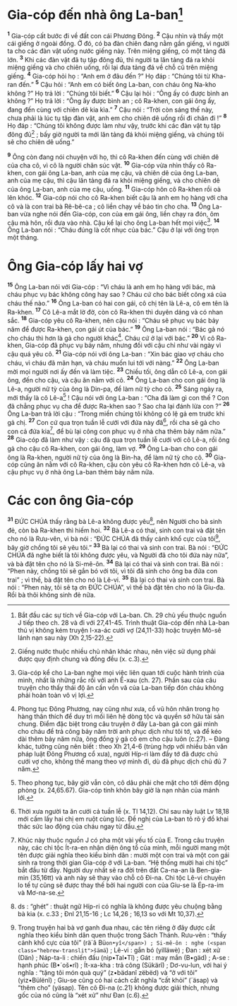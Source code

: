 # Gia-cóp đến nhà ông La-ban[^1]
<sup><b>1</b></sup> Gia-cóp cất bước đi về đất con cái Phương Đông. <sup><b>2</b></sup> Cậu nhìn và thấy một cái giếng ở ngoài đồng. Ở đó, có ba đàn chiên đang nằm gần giếng, vì người ta cho các đàn vật uống nước giếng này. Trên miệng giếng, có một tảng đá lớn. <sup><b>3</b></sup> Khi các đàn vật đã tụ tập đông đủ, thì người ta lăn tảng đá ra khỏi miệng giếng và cho chiên uống, rồi lại đưa tảng đá về chỗ cũ trên miệng giếng. <sup><b>4</b></sup> Gia-cóp hỏi họ : “Anh em ở đâu đến ?” Họ đáp : “Chúng tôi từ Kha-ran đến.” <sup><b>5</b></sup> Cậu hỏi : “Anh em có biết ông La-ban, con cháu ông Na-kho không ?” Họ trả lời : “Chúng tôi biết.” <sup><b>6</b></sup> Cậu lại hỏi : “Ông ấy có được bình an không ?” Họ trả lời : “Ông ấy được bình an ; cô Ra-khen, con gái ông ấy, đang đến cùng với chiên dê kia kìa.” <sup><b>7</b></sup> Cậu nói : “Trời còn sáng thế này, chưa phải là lúc tụ tập đàn vật, anh em cho chiên dê uống rồi đi chăn đi !” <sup><b>8</b></sup> Họ đáp : “Chúng tôi không được làm như vậy, trước khi các đàn vật tụ tập đông đủ[^2] ; bấy giờ người ta mới lăn tảng đá khỏi miệng giếng, và chúng tôi sẽ cho chiên dê uống.”

<sup><b>9</b></sup> Ông còn đang nói chuyện với họ, thì cô Ra-khen đến cùng với chiên dê của cha cô, vì cô là người chăn súc vật. <sup><b>10</b></sup> Gia-cóp vừa nhìn thấy cô Ra-khen, con gái ông La-ban, anh của mẹ cậu, và chiên dê của ông La-ban, anh của mẹ cậu, thì cậu lăn tảng đá ra khỏi miệng giếng, và cho chiên dê của ông La-ban, anh của mẹ cậu, uống. <sup><b>11</b></sup> Gia-cóp hôn cô Ra-khen rồi oà lên khóc. <sup><b>12</b></sup> Gia-cóp nói cho cô Ra-khen biết cậu là anh em họ hàng với cha cô và là con trai bà Rê-bê-ca ; cô liền chạy về báo tin cho cha. <sup><b>13</b></sup> Ông La-ban vừa nghe nói đến Gia-cóp, con của em gái ông, liền chạy ra đón, ôm cậu mà hôn, rồi đưa vào nhà. Cậu kể lại cho ông La-ban hết mọi việc[^3]. <sup><b>14</b></sup> Ông La-ban nói : “Cháu đúng là cốt nhục của bác.” Cậu ở lại với ông trọn một tháng.

# Ông Gia-cóp lấy hai vợ
<sup><b>15</b></sup> Ông La-ban nói với Gia-cóp : “Vì cháu là anh em họ hàng với bác, mà cháu phục vụ bác không công hay sao ? Cháu cứ cho bác biết công xá của cháu thế nào.” <sup><b>16</b></sup> Ông La-ban có hai con gái, cô chị tên là Lê-a, cô em tên là Ra-khen. <sup><b>17</b></sup> Cô Lê-a mắt lờ đờ, còn cô Ra-khen thì duyên dáng và có nhan sắc. <sup><b>18</b></sup> Gia-cóp yêu cô Ra-khen, nên cậu nói : “Cháu sẽ phục vụ bác bảy năm để được Ra-khen, con gái út của bác.” <sup><b>19</b></sup> Ông La-ban nói : “Bác gả nó cho cháu thì hơn là gả cho người khác[^4]. Cháu cứ ở lại với bác.” <sup><b>20</b></sup> Vì cô Ra-khen, Gia-cóp đã phục vụ bảy năm, nhưng đối với cậu chỉ như vài ngày vì cậu quá yêu cô. <sup><b>21</b></sup> Gia-cóp nói với ông La-ban : “Xin bác giao vợ cháu cho cháu, vì cháu đã mãn hạn, và cháu muốn lui tới với nàng.” <sup><b>22</b></sup> Ông La-ban mời mọi người nơi ấy đến và làm tiệc. <sup><b>23</b></sup> Chiều tối, ông dẫn cô Lê-a, con gái ông, đến cho cậu, và cậu ăn nằm với cô. <sup><b>24</b></sup> Ông La-ban cho con gái ông là Lê-a, người nữ tỳ của ông là Din-pa, để làm nữ tỳ cho cô. <sup><b>25</b></sup> Sáng ngày ra, mới thấy là cô Lê-a[^5] ! Cậu nói với ông La-ban : “Cha đã làm gì con thế ? Con đã chẳng phục vụ cha để được Ra-khen sao ? Sao cha lại đánh lừa con ?” <sup><b>26</b></sup> Ông La-ban trả lời cậu : “Trong miền chúng tôi không có lệ gả em trước khi gả chị. <sup><b>27</b></sup> Con cứ qua trọn tuần lễ cưới với đứa này đã[^6], rồi cha sẽ gả cho con cả đứa kia[^7], để bù lại công con phục vụ ở nhà cha thêm bảy năm nữa.” <sup><b>28</b></sup> Gia-cóp đã làm như vậy : cậu đã qua trọn tuần lễ cưới với cô Lê-a, rồi ông gả cho cậu cô Ra-khen, con gái ông, làm vợ. <sup><b>29</b></sup> Ông La-ban cho con gái ông là Ra-khen, người nữ tỳ của ông là Bin-ha, để làm nữ tỳ cho cô. <sup><b>30</b></sup> Gia-cóp cũng ăn nằm với cô Ra-khen, cậu còn yêu cô Ra-khen hơn cô Lê-a, và cậu phục vụ ở nhà ông La-ban thêm bảy năm nữa.

# Các con ông Gia-cóp
<sup><b>31</b></sup> ĐỨC CHÚA thấy rằng bà Lê-a không được yêu[^8], nên Người cho bà sinh đẻ, còn bà Ra-khen thì hiếm hoi. <sup><b>32</b></sup> Bà Lê-a có thai, sinh con trai và đặt tên cho nó là Rưu-vên, vì bà nói : “ĐỨC CHÚA đã thấy cảnh khổ cực của tôi[^9], bây giờ chồng tôi sẽ yêu tôi.” <sup><b>33</b></sup> Bà lại có thai và sinh con trai. Bà nói : “ĐỨC CHÚA đã nghe biết là tôi không được yêu, và Người đã cho tôi đứa này nữa”, và bà đặt tên cho nó là Si-mê-ôn. <sup><b>34</b></sup> Bà lại có thai và sinh con trai. Bà nói : “Phen này, chồng tôi sẽ gắn bó với tôi, vì tôi đã sinh cho ông ba đứa con trai” ; vì thế, bà đặt tên cho nó là Lê-vi. <sup><b>35</b></sup> Bà lại có thai và sinh con trai. Bà nói : “Phen này, tôi sẽ tạ ơn ĐỨC CHÚA”, vì thế bà đặt tên cho nó là Giu-đa. Rồi bà thôi không sinh đẻ nữa.

[^1]: Bắt đầu các sự tích về Gia-cóp với La-ban. Ch. 29 chủ yếu thuộc nguồn J tiếp theo ch. 28 và đi với 27,41-45. Trình thuật Gia-cóp đến nhà La-ban thú vị không kém truyện I-xa-ác cưới vợ (24,11-33) hoặc truyện Mô-sê lánh nạn sau này (Xh 2,15-22).
[^2]: Giếng nước thuộc nhiều chủ nhân khác nhau, nên việc sử dụng phải được quy định chung và đồng đều (x. c.3).
[^3]: Gia-cóp kể cho La-ban nghe mọi việc liên quan tới cuộc hành trình của mình, nhất là những rắc rối với anh Ê-xau (ch. 27). Phần sau của câu truyện cho thấy thái độ ân cần vồn vã của La-ban tiếp đón cháu không phải hoàn toàn vô vị lợi.
[^4]: Phong tục Đông Phương, nay cũng như xưa, cổ vũ hôn nhân trong họ hàng thân thích để duy trì mối liên hệ dòng tộc và quyền sở hữu tài sản chung. Điểm đặc biệt trong câu truyện ở đây La-ban gả con gái mình cho cháu để trả công bảy năm trời anh phục dịch như tôi tớ, và để kéo dài thêm bảy năm nữa, ông đồng ý gả cô em cho cậu luôn (c.27). – Đàng khác, tưởng cũng nên biết : theo Xh 21,4-6 (trùng hợp với nhiều bản văn pháp luật Đông Phương cổ xưa), người Híp-ri làm đầy tớ đã được chủ cưới vợ cho, không thể mang theo vợ mình đi, dù đã phục dịch chủ đủ 7 năm.
[^5]: Theo phong tục, bây giờ vẫn còn, cô dâu phải che mặt cho tới đêm động phòng (x. 24,65.67). Gia-cóp tinh khôn bây giờ là nạn nhân của mánh lới.
[^6]: Thời xưa người ta ăn cưới cả tuần lễ (x. Tl 14,12). Chỉ sau này luật Lv 18,18 mới cấm lấy hai chị em ruột cùng lúc. Đề nghị của La-ban tỏ rõ ý đồ khai thác sức lao động của cháu ngay từ đầu.
[^7]: Khúc này thuộc nguồn J có pha một vài yếu tố của E. Trong câu truyện này, các chi tộc Ít-ra-en nhận diện ông tổ của mình, mỗi người mang một tên được giải nghĩa theo kiểu bình dân : mười một con trai và một con gái sinh ra trong thời gian Gia-cóp ở với La-ban. “Hệ thống mười hai chi tộc” bắt đầu từ đây. Người duy nhất sẽ ra đời trên đất Ca-na-an là Ben-gia-min (35,16tt) và anh này sẽ thay vào chỗ cô Đi-na. Chi tộc Lê-vi chuyên lo tế tự cũng sẽ được thay thế bởi hai người con của Giu-se là Ép-ra-im và Mơ-na-se.
[^8]: ds : “ghét” : thuật ngữ Híp-ri có nghĩa là không được yêu chuộng bằng bà kia (x. c.33 ; Đnl 21,15-16 ; Lc 14,26 ; 16,13 so với Mt 10,37).
[^9]: Trong truyện hai bà vợ ganh đua nhau, các tên riêng ở đây được cắt nghĩa theo kiểu bình dân quen thuộc trong Sách Thánh. Rưu-vên : “thấy cảnh khổ cực của tôi” (<span class="hebrew-translit">rä´â Bü`on•yî</span>) ; Si-mê-ôn : nghe (<span class="hebrew-translit">šämä`</span>) ; Lê-vi : gắn bó (<span class="hebrew-translit">yilläwè</span>) ; Đan : xét xử (<span class="hebrew-translit">Dän</span>) ; Náp-ta-li : chiến đấu (<span class="hebrew-translit">nip•Tal•Tî</span>) ; Gát : may mắn (<span class="hebrew-translit">B•gäd</span>) ; A-se : hạnh phúc (<span class="hebrew-translit">B•´oš•rî</span>) ; Ít-xa-kha : trả công (<span class="hebrew-translit">Sükärî</span>) ; Dơ-vu-lun, với hai ý nghĩa : “tặng tôi món quà quý” (<span class="hebrew-translit">z•bädanî zëbëd</span>) và “ở với tôi” (<span class="hebrew-translit">yiz•Bülënî</span>) ; Giu-se cũng có hai cách cắt nghĩa “cất khỏi” (<span class="hebrew-translit">´äsap</span>) và “thêm cho” (<span class="hebrew-translit">yäsap</span>). Tên cô Đi-na (c.21) không được giải thích, nhưng gốc của nó cũng là “xét xử” như Đan (c.6).
